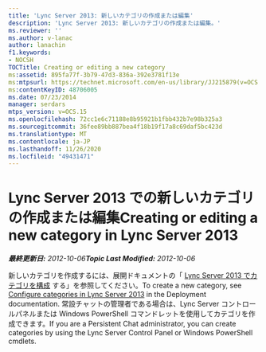 ```yaml
---
title: 'Lync Server 2013: 新しいカテゴリの作成または編集'
description: 'Lync Server 2013: 新しいカテゴリの作成または編集。'
ms.reviewer: ''
ms.author: v-lanac
author: lanachin
f1.keywords:
- NOCSH
TOCTitle: Creating or editing a new category
ms:assetid: 895fa77f-3b79-47d3-836a-392e3781f13e
ms:mtpsurl: https://technet.microsoft.com/en-us/library/JJ215879(v=OCS.15)
ms:contentKeyID: 48706005
ms.date: 07/23/2014
manager: serdars
mtps_version: v=OCS.15
ms.openlocfilehash: 72cc1e6c71188e8b95921b1fbb432b7e98b325a3
ms.sourcegitcommit: 36fee89bb887bea4f18b19f17a8c69daf5bc423d
ms.translationtype: MT
ms.contentlocale: ja-JP
ms.lasthandoff: 11/26/2020
ms.locfileid: "49431471"
---
```

# <a name="creating-or-editing-a-new-category-in-lync-server-2013"></a><span data-ttu-id="b0c63-103">Lync Server 2013 での新しいカテゴリの作成または編集</span><span class="sxs-lookup"><span data-stu-id="b0c63-103">Creating or editing a new category in Lync Server 2013</span></span>

<div data-xmlns="http://www.w3.org/1999/xhtml">

<div class="topic" data-xmlns="http://www.w3.org/1999/xhtml" data-msxsl="urn:schemas-microsoft-com:xslt" data-cs="https://msdn.microsoft.com/">

<div data-asp="https://msdn2.microsoft.com/asp">



</div>

<div id="mainSection">

<div id="mainBody"><span data-ttu-id="b0c63-104">

<span> </span></span><span class="sxs-lookup"><span data-stu-id="b0c63-104">

<span> </span></span></span>

<span data-ttu-id="b0c63-105">_**最終更新日:** 2012-10-06_</span><span class="sxs-lookup"><span data-stu-id="b0c63-105">_**Topic Last Modified:** 2012-10-06_</span></span>

<span data-ttu-id="b0c63-106">新しいカテゴリを作成するには、展開ドキュメントの「 [Lync Server 2013 でカテゴリを構成](lync-server-2013-configure-categories.md) する」を参照してください。</span><span class="sxs-lookup"><span data-stu-id="b0c63-106">To create a new category, see [Configure categories in Lync Server 2013](lync-server-2013-configure-categories.md) in the Deployment documentation.</span></span> <span data-ttu-id="b0c63-107">常設チャットの管理者である場合は、Lync Server コントロールパネルまたは Windows PowerShell コマンドレットを使用してカテゴリを作成できます。</span><span class="sxs-lookup"><span data-stu-id="b0c63-107">If you are a Persistent Chat administrator, you can create categories by using the Lync Server Control Panel or Windows PowerShell cmdlets.</span></span>

<span data-ttu-id="b0c63-108"></div>

<span> </span>

</div>

</div>

</span><span class="sxs-lookup"><span data-stu-id="b0c63-108"></div>

<span> </span>

</div>

</div>

</span></span></div>

